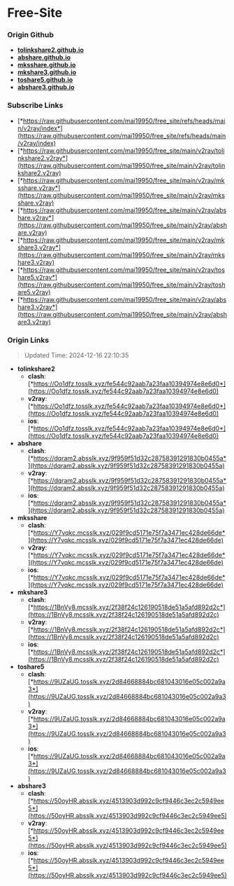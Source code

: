 # Free-Site

### Origin Github

- [**tolinkshare2.github.io**](https://github.com/tolinkshare2/tolinkshare2.github.io)
- [**abshare.github.io**](https://github.com/abshare/abshare.github.io)
- [**mksshare.github.io**](https://github.com/mksshare/mksshare.github.io)
- [**mkshare3.github.io**](https://github.com/mkshare3/mkshare3.github.io)
- [**toshare5.github.io**](https://github.com/toshare5/toshare5.github.io)
- [**abshare3.github.io**](https://github.com/abshare3/abshare3.github.io)

### Subscribe Links

- [*https://raw.githubusercontent.com/mai19950/free_site/refs/heads/main/v2ray/index*](https://raw.githubusercontent.com/mai19950/free_site/refs/heads/main/v2ray/index)
- [*https://raw.githubusercontent.com/mai19950/free_site/main/v2ray/tolinkshare2.v2ray*](https://raw.githubusercontent.com/mai19950/free_site/main/v2ray/tolinkshare2.v2ray)
- [*https://raw.githubusercontent.com/mai19950/free_site/main/v2ray/mksshare.v2ray*](https://raw.githubusercontent.com/mai19950/free_site/main/v2ray/mksshare.v2ray)
- [*https://raw.githubusercontent.com/mai19950/free_site/main/v2ray/abshare.v2ray*](https://raw.githubusercontent.com/mai19950/free_site/main/v2ray/abshare.v2ray)
- [*https://raw.githubusercontent.com/mai19950/free_site/main/v2ray/mkshare3.v2ray*](https://raw.githubusercontent.com/mai19950/free_site/main/v2ray/mkshare3.v2ray)
- [*https://raw.githubusercontent.com/mai19950/free_site/main/v2ray/toshare5.v2ray*](https://raw.githubusercontent.com/mai19950/free_site/main/v2ray/toshare5.v2ray)
- [*https://raw.githubusercontent.com/mai19950/free_site/main/v2ray/abshare3.v2ray*](https://raw.githubusercontent.com/mai19950/free_site/main/v2ray/abshare3.v2ray)

### Origin Links

> Updated Time: 2024-12-16 22:10:35

- **tolinkshare2**
  - **clash**: [*https://Oo1dfz.tosslk.xyz/fe544c92aab7a23faa10394974e8e6d0*](https://Oo1dfz.tosslk.xyz/fe544c92aab7a23faa10394974e8e6d0)
  - **v2ray**: [*https://Oo1dfz.tosslk.xyz/fe544c92aab7a23faa10394974e8e6d0*](https://Oo1dfz.tosslk.xyz/fe544c92aab7a23faa10394974e8e6d0)
  - **ios**: [*https://Oo1dfz.tosslk.xyz/fe544c92aab7a23faa10394974e8e6d0*](https://Oo1dfz.tosslk.xyz/fe544c92aab7a23faa10394974e8e6d0)
- **abshare**
  - **clash**: [*https://dqram2.absslk.xyz/9f959f51d32c28758391291830b0455a*](https://dqram2.absslk.xyz/9f959f51d32c28758391291830b0455a)
  - **v2ray**: [*https://dqram2.absslk.xyz/9f959f51d32c28758391291830b0455a*](https://dqram2.absslk.xyz/9f959f51d32c28758391291830b0455a)
  - **ios**: [*https://dqram2.absslk.xyz/9f959f51d32c28758391291830b0455a*](https://dqram2.absslk.xyz/9f959f51d32c28758391291830b0455a)
- **mksshare**
  - **clash**: [*https://Y7vqkc.mcsslk.xyz/029f9cd5171e75f7a3471ec428de66de*](https://Y7vqkc.mcsslk.xyz/029f9cd5171e75f7a3471ec428de66de)
  - **v2ray**: [*https://Y7vqkc.mcsslk.xyz/029f9cd5171e75f7a3471ec428de66de*](https://Y7vqkc.mcsslk.xyz/029f9cd5171e75f7a3471ec428de66de)
  - **ios**: [*https://Y7vqkc.mcsslk.xyz/029f9cd5171e75f7a3471ec428de66de*](https://Y7vqkc.mcsslk.xyz/029f9cd5171e75f7a3471ec428de66de)
- **mkshare3**
  - **clash**: [*https://1BnVy8.mcsslk.xyz/2f38f24c126190518de51a5afd892d2c*](https://1BnVy8.mcsslk.xyz/2f38f24c126190518de51a5afd892d2c)
  - **v2ray**: [*https://1BnVy8.mcsslk.xyz/2f38f24c126190518de51a5afd892d2c*](https://1BnVy8.mcsslk.xyz/2f38f24c126190518de51a5afd892d2c)
  - **ios**: [*https://1BnVy8.mcsslk.xyz/2f38f24c126190518de51a5afd892d2c*](https://1BnVy8.mcsslk.xyz/2f38f24c126190518de51a5afd892d2c)
- **toshare5**
  - **clash**: [*https://9UZaUG.tosslk.xyz/2d84668884bc681043016e05c002a9a3*](https://9UZaUG.tosslk.xyz/2d84668884bc681043016e05c002a9a3)
  - **v2ray**: [*https://9UZaUG.tosslk.xyz/2d84668884bc681043016e05c002a9a3*](https://9UZaUG.tosslk.xyz/2d84668884bc681043016e05c002a9a3)
  - **ios**: [*https://9UZaUG.tosslk.xyz/2d84668884bc681043016e05c002a9a3*](https://9UZaUG.tosslk.xyz/2d84668884bc681043016e05c002a9a3)
- **abshare3**
  - **clash**: [*https://50oyHR.absslk.xyz/4513903d992c9cf9446c3ec2c5949ee5*](https://50oyHR.absslk.xyz/4513903d992c9cf9446c3ec2c5949ee5)
  - **v2ray**: [*https://50oyHR.absslk.xyz/4513903d992c9cf9446c3ec2c5949ee5*](https://50oyHR.absslk.xyz/4513903d992c9cf9446c3ec2c5949ee5)
  - **ios**: [*https://50oyHR.absslk.xyz/4513903d992c9cf9446c3ec2c5949ee5*](https://50oyHR.absslk.xyz/4513903d992c9cf9446c3ec2c5949ee5)
